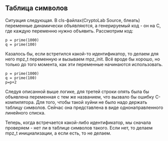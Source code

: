## Таблица символов ##
Ситуация следующая. В cls-файлах(CryptoLab Source, блеать) переменные динамически объявляются, а генерируемый код - он на С, где каждую переменню нужно объявить.
Рассмотрим код:
```
p = prime(1000)
q = prime(100)
```
Казалось бы, если встретился какой-то идентификатор, то делаем для него mpz\_t переменную и вызываем mpz\_init. Всё вроде бы хорошо, но только до того момента, как эти переменные начинаются использовать.
```
p = prime(1000)
q = prime(100)
p=p+2
```
Следуя описанной выше логике, для третей строки опять была бы объявлена переменная с тем же названием, что вызвало бы ошибку C-компилятора. Для того, чтобы такой хуйни не было надо держать таблицу символов. Сейчас она представлена в виде однонаправленного линейного списка.

Теперь, когда встречается какой-либо идентификатор, мы сначала проверяем - нет ли в таблице символов такого. Если нет, то делаем mpz\_t инициализации, а если есть, то не делаем.